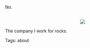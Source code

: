 No.

<br/>

<center><img src="https://raw.githubusercontent.com/i90rr/i90rr.github.io/master/resources/img/me.jpg" ></center>


The company I work for rocks.

Tags: about
